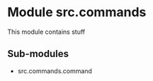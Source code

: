 Module src.commands
===================
This module contains stuff

Sub-modules
-----------
* src.commands.command